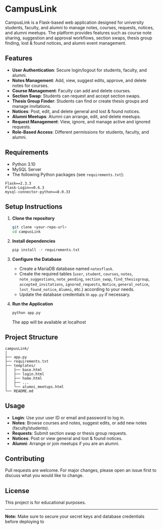 # CampusLink

CampusLink is a Flask-based web application designed for university students, faculty, and alumni to manage notes, courses, requests, notices, and alumni meetups. The platform provides features such as course note sharing, suggestion and approval workflows, section swaps, thesis group finding, lost & found notices, and alumni event management.

## Features

- **User Authentication**: Secure login/logout for students, faculty, and alumni.
- **Notes Management**: Add, view, suggest edits, approve, and delete notes for courses.
- **Course Management**: Faculty can add and delete courses.
- **Section Swap**: Students can request and accept section swaps.
- **Thesis Group Finder**: Students can find or create thesis groups and manage invitations.
- **Notices**: Post, edit, and delete general and lost & found notices.
- **Alumni Meetups**: Alumni can arrange, edit, and delete meetups.
- **Request Management**: View, ignore, and manage active and ignored requests.
- **Role-Based Access**: Different permissions for students, faculty, and alumni.

## Requirements

- Python 3.10
- MySQL Server
- The following Python packages (see `requirements.txt`):

```
Flask==2.3.3
Flask-Login==0.6.3
mysql-connector-python==8.0.33
```

## Setup Instructions

1. **Clone the repository**
    ```sh
    git clone <your-repo-url>
    cd campusLink
    ```

2. **Install dependencies**
    ```sh
    pip install -r requirements.txt
    ```

3. **Configure the Database**
    - Create a MariaDB database named `notesflask`.
    - Create the required tables (`user`, `student`, `courses`, `notes`, `note_suggestions`, `note_pending`, `section_swap`, `find_thesisgroup`, `accepted_invitations`, `ignored_requests`, `Notice`, `general_notice`, `lost_found_notice`, `Alumni`, etc.) according to your needs.
    - Update the database credentials in `app.py` if necessary.

4. **Run the Application**
    ```sh
    python app.py
    ```
    The app will be available at localhost

## Project Structure

```
campusLink/
│
├── app.py
├── requirements.txt
├── templates/
│   ├── base.html
│   ├── login.html
│   ├── home.html
│   ├── ...
│   └── alumni_meetups.html
└── README.md
```

## Usage

- **Login**: Use your user ID or email and password to log in.
- **Notes**: Browse courses and notes, suggest edits, or add new notes (faculty/students).
- **Requests**: Submit section swap or thesis group requests.
- **Notices**: Post or view general and lost & found notices.
- **Alumni**: Arrange or join meetups if you are an alumni.

## Contributing

Pull requests are welcome. For major changes, please open an issue first to discuss what you would like to change.

## License

This project is for educational purposes.

---

**Note:** Make sure to secure your secret keys and database credentials before deploying to
